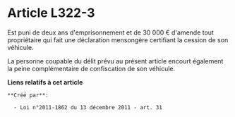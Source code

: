 # Article L322-3

Est puni de deux ans d'emprisonnement et de 30 000 € d'amende tout propriétaire qui fait une déclaration mensongère
certifiant la cession de son véhicule. 

La personne coupable du délit prévu au présent article encourt également la peine complémentaire de confiscation de son
véhicule.

**Liens relatifs à cet article**

	**Créé par**:

	  - Loi n°2011-1862 du 13 décembre 2011 - art. 31

